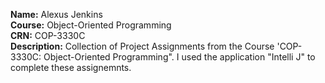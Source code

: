 **Name:** Alexus Jenkins<br>
**Course:** Object-Oriented Programming<br>
**CRN:** COP-3330C<br>
**Description:** Collection of Project Assignments from the Course 'COP-3330C: Object-Oriented Programming". I used the application "Intelli J" to complete these assignemnts. 
